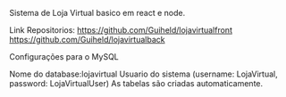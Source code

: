 Sistema de Loja Virtual basico em react e node.

Link Repositorios:
https://github.com/Guiheld/lojavirtualfront
https://github.com/Guiheld/lojavirtualback


Configurações para o MySQL

Nome do database:lojavirtual
Usuario do sistema (username: LojaVirtual, password: LojaVirtualUser)
As tabelas são criadas automaticamente.
